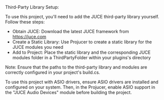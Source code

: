 Third-Party Library Setup:

To use this project, you'll need to add the JUCE third-party library yourself. Follow these steps:

- Obtain JUCE: Download the latest JUCE framework from https://juce.com
- Create a Static Library: Use Projucer to create a static library for the JUCE modules you need
- Add to Project: Place the static library and the corresponding JUCE modules folder in a ThirdPartyFolder within your plugins's directory

Note: Ensure that the paths to the third-party library and modules are correctly configured in your project's build.cs.

To use this project with ASIO drivers, ensure ASIO drivers are installed and configured on your system. 
Then, in the Projucer, enable ASIO support in the "JUCE Audio Devices" module before building the project.
